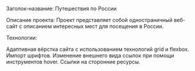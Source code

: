 Заголок-название: Путешествия по России

Описание проекта: Проект представляет собой одностраничный веб-сайт
с описанием интересных мест для посещения в России.

Технологии:

Адаптивная вёрстка сайта с использованием технологий grid и flexbox.
Импорт шрифтов.
Изменение внешнего вида ссылок при помощи инструментов hover.
Ссылки на сторонние ресурсы.
